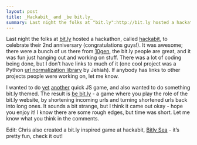 ```yaml
---
layout: post
title: _Hackabit_ and _be bit.ly_
summary: Last night the folks at "bit.ly":http://bit.ly hosted a hackathon, called "hackabit":http://hackabit.com, to celebrate their 2nd anniversary. I worked on a quick little game called "be bit.ly".
---
```


Last night the folks at [bit.ly](http://bit.ly) hosted a hackathon,
called [hackabit](http://hackabit.com), to celebrate their 2nd
anniversary (congratulations guys!). It was awesome; there were a bunch
of us there from [10gen](http://www.10gen.com), the bit.ly people are
great, and it was fun just hanging out and working on stuff. There was a
lot of coding being done, but I don’t have links to much of it (one cool
project was a Python [url normalization
library](http://pypi.python.org/pypi/urlnorm) by Jehiah). If anybody has
links to other projects people were working on, let me know.

I wanted to do [yet](/2007/11/zoomix-another-javascript-game.html)
[another](/2007/06/fun-game.html) quick JS game, and also wanted to do
something bit.ly themed. The result is [be bit.ly](/bebitly**) - a game
where you play the role of the bit.ly website, by shortening incoming
urls and turning shortened urls back into long ones. It sounds a bit
strange, but I think it came out okay - hope you enjoy it! I know there
are some rough edges, but time was short. Let me know what you think in
the comments.

Edit: Chris also created a bit.ly inspired game at hackabit, [Bitly
Sea](http://cjt.us/bitly/) - it’s pretty fun, check it out!
